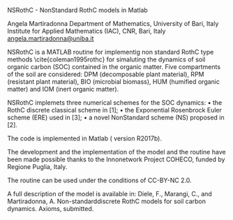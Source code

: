NSRothC - NonStandard RothC models in Matlab

Angela Martiradonna
Department of Mathematics, University of Bari, Italy
Institute for Applied Mathematics (IAC), CNR, Bari, Italy
angela.martiradonna@uniba.it

NSRothC is a MATLAB routine for implementig non standard RothC type methods \cite{coleman1995rothc} for simaluting the dynamics of soil organic carbon (SOC)  contained in the organic matter. Five compartments of the soil are considered:  DPM (decomposable plant material), RPM (resistant plant material),  BIO (microbial biomass),  HUM  (humified organic matter) and IOM  (inert organic matter). 


NSRothC implemets three numerical schemes for the SOC dynamics:
•	the RothC discrete classical scheme in [1];
•	the Exponential Rosenbrock Euler scheme (ERE) used in [3];
•	a novel NonStandard scheme (NS) proposed in [2].

The code is implemented in Matlab ( version R2017b).

The development and the implementation of the model and the routine have been made possible thanks to the Innonetwork Project COHECO, funded by Regione Puglia, Italy.

The routine can be used under the conditions of CC-BY-NC 2.0. 

A full description of the model is available in:
Diele, F.,  Marangi, C.,  and Martiradonna, A.  Non-standarddiscrete RothC models for soil carbon dynamics. Axioms, submitted.
